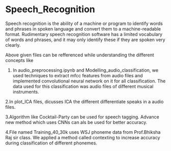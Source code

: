 # Speech_Recognition
Speech recognition is the ability of a machine or program to identify words and phrases in spoken language and convert 
them to a machine-readable format. 
Rudimentary speech recognition software has a limited vocabulary of words and phrases, 
and it may only identify these if they are spoken very clearly.

Above given files can be refferenced while understanding the different concepts like
1. In audio_preprocessing.ipynb and Modelling_audio_classification, we used techniques to extract mfcc features from audio files
and implemented convolutional neural network on it for all classification. The data used for this classification was audio files of different 
musical instruments.

2.In plot_ICA files, dicusses ICA the different differentiate speaks in a audio files.

3.Algorithm like Cocktail-Party can be used for speech tagging. Advance new method which uses CNNs can als be used for better accuracy.

4.File named Training_40_30k uses WSJ phoneme data from Prof.Bhiksha Raj sir class. We applied a method called contexting to increase accuracy during classification of different phonemes.

